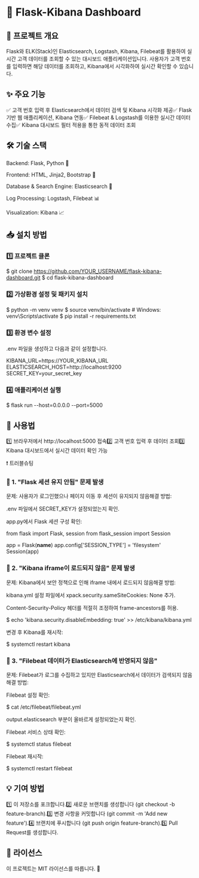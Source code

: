 # 🚀 Flask-Kibana Dashboard

## 📌 프로젝트 개요

Flask와 ELK(Stack)인 Elasticsearch, Logstash, Kibana, Filebeat를 활용하여 실시간 고객 데이터를 조회할 수 있는 대시보드 애플리케이션입니다. 
사용자가 고객 번호를 입력하면 해당 데이터를 조회하고, Kibana에서 시각화하여 실시간 확인할 수 있습니다.

## ✨ 주요 기능

✅ 고객 번호 입력 후 Elasticsearch에서 데이터 검색 및 Kibana 시각화 제공✅ Flask 기반 웹 애플리케이션, Kibana 연동✅ Filebeat & Logstash를 이용한 실시간 데이터 수집✅ Kibana 대시보드 필터 적용을 통한 동적 데이터 조회

## 🛠 기술 스택

Backend: Flask, Python 🐍

Frontend: HTML, Jinja2, Bootstrap 🎨

Database & Search Engine: Elasticsearch 🔎

Log Processing: Logstash, Filebeat 📊

Visualization: Kibana 📈

## 📥 설치 방법

### 1️⃣ 프로젝트 클론

$ git clone https://github.com/YOUR_USERNAME/flask-kibana-dashboard.git
$ cd flask-kibana-dashboard

### 2️⃣ 가상환경 설정 및 패키지 설치

$ python -m venv venv
$ source venv/bin/activate  # Windows: venv\Scripts\activate
$ pip install -r requirements.txt

### 3️⃣ 환경 변수 설정

.env 파일을 생성하고 다음과 같이 설정합니다.

KIBANA_URL=https://YOUR_KIBANA_URL
ELASTICSEARCH_HOST=http://localhost:9200
SECRET_KEY=your_secret_key

### 4️⃣ 애플리케이션 실행

$ flask run --host=0.0.0.0 --port=5000

## 📌 사용법

1️⃣ 브라우저에서 http://localhost:5000 접속2️⃣ 고객 번호 입력 후 데이터 조회3️⃣ Kibana 대시보드에서 실시간 데이터 확인 가능

❗ 트러블슈팅

### 🔹 1. "Flask 세션 유지 안됨" 문제 발생

문제: 사용자가 로그인했으나 페이지 이동 후 세션이 유지되지 않음해결 방법:

.env 파일에서 SECRET_KEY가 설정되었는지 확인.

app.py에서 Flask 세션 구성 확인:

from flask import Flask, session
from flask_session import Session

app = Flask(__name__)
app.config['SESSION_TYPE'] = 'filesystem'
Session(app)

### 🔹 2. "Kibana iframe이 로드되지 않음" 문제 발생

문제: Kibana에서 보안 정책으로 인해 iframe 내에서 로드되지 않음해결 방법:

kibana.yml 설정 파일에서 xpack.security.sameSiteCookies: None 추가.

Content-Security-Policy 헤더를 적절히 조정하여 frame-ancestors를 허용.

$ echo 'kibana.security.disableEmbedding: true' >> /etc/kibana/kibana.yml

변경 후 Kibana를 재시작:

$ systemctl restart kibana

### 🔹 3. "Filebeat 데이터가 Elasticsearch에 반영되지 않음"

문제: Filebeat가 로그를 수집하고 있지만 Elasticsearch에서 데이터가 검색되지 않음해결 방법:

Filebeat 설정 확인:

$ cat /etc/filebeat/filebeat.yml

output.elasticsearch 부분이 올바르게 설정되었는지 확인.

Filebeat 서비스 상태 확인:

$ systemctl status filebeat

Filebeat 재시작:

$ systemctl restart filebeat

## 💡 기여 방법

1️⃣ 이 저장소를 포크합니다.2️⃣ 새로운 브랜치를 생성합니다 (git checkout -b feature-branch).3️⃣ 변경 사항을 커밋합니다 (git commit -m 'Add new feature').4️⃣ 브랜치에 푸시합니다 (git push origin feature-branch).5️⃣ Pull Request를 생성합니다.

## 📜 라이선스

이 프로젝트는 MIT 라이선스를 따릅니다. 📝

